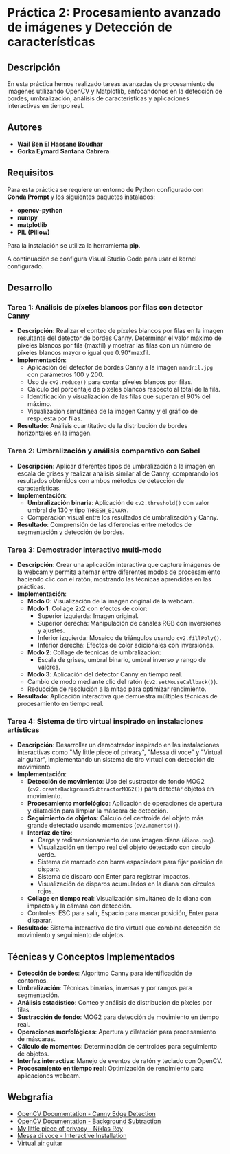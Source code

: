 # Práctica 2: Procesamiento avanzado de imágenes y Detección de características

## Descripción

En esta práctica hemos realizado tareas avanzadas de procesamiento de imágenes utilizando OpenCV y Matplotlib, enfocándonos en la detección de bordes, umbralización, análisis de características y aplicaciones interactivas en tiempo real.

## Autores

- **Wail Ben El Hassane Boudhar**
- **Gorka Eymard Santana Cabrera**

## Requisitos

Para esta práctica se requiere un entorno de Python configurado con **Conda Prompt** y los siguientes paquetes instalados:
- **opencv-python**
- **numpy**
- **matplotlib**
- **PIL (Pillow)**

Para la instalación se utiliza la herramienta **pip**.

A continuación se configura Visual Studio Code para usar el kernel configurado.

## Desarrollo

### Tarea 1: Análisis de píxeles blancos por filas con detector Canny
- **Descripción**: Realizar el conteo de píxeles blancos por filas en la imagen resultante del detector de bordes Canny. Determinar el valor máximo de píxeles blancos por fila (maxfil) y mostrar las filas con un número de píxeles blancos mayor o igual que 0.90*maxfil.
- **Implementación**:
  - Aplicación del detector de bordes Canny a la imagen `mandril.jpg` con parámetros 100 y 200.
  - Uso de `cv2.reduce()` para contar píxeles blancos por filas.
  - Cálculo del porcentaje de píxeles blancos respecto al total de la fila.
  - Identificación y visualización de las filas que superan el 90% del máximo.
  - Visualización simultánea de la imagen Canny y el gráfico de respuesta por filas.
- **Resultado**: Análisis cuantitativo de la distribución de bordes horizontales en la imagen.

### Tarea 2: Umbralización y análisis comparativo con Sobel
- **Descripción**: Aplicar diferentes tipos de umbralización a la imagen en escala de grises y realizar análisis similar al de Canny, comparando los resultados obtenidos con ambos métodos de detección de características.
- **Implementación**:
  - **Umbralización binaria**: Aplicación de `cv2.threshold()` con valor umbral de 130 y tipo `THRESH_BINARY`.
  - Comparación visual entre los resultados de umbralización y Canny.
- **Resultado**: Comprensión de las diferencias entre métodos de segmentación y detección de bordes.

### Tarea 3: Demostrador interactivo multi-modo
- **Descripción**: Crear una aplicación interactiva que capture imágenes de la webcam y permita alternar entre diferentes modos de procesamiento haciendo clic con el ratón, mostrando las técnicas aprendidas en las prácticas.
- **Implementación**:
  - **Modo 0**: Visualización de la imagen original de la webcam.
  - **Modo 1**: Collage 2x2 con efectos de color:
    - Superior izquierda: Imagen original.
    - Superior derecha: Manipulación de canales RGB con inversiones y ajustes.
    - Inferior izquierda: Mosaico de triángulos usando `cv2.fillPoly()`.
    - Inferior derecha: Efectos de color adicionales con inversiones.
  - **Modo 2**: Collage de técnicas de umbralización:
    - Escala de grises, umbral binario, umbral inverso y rango de valores.
  - **Modo 3**: Aplicación del detector Canny en tiempo real.
  - Cambio de modo mediante clic del ratón (`cv2.setMouseCallback()`).
  - Reducción de resolución a la mitad para optimizar rendimiento.
- **Resultado**: Aplicación interactiva que demuestra múltiples técnicas de procesamiento en tiempo real.

### Tarea 4: Sistema de tiro virtual inspirado en instalaciones artísticas
- **Descripción**: Desarrollar un demostrador inspirado en las instalaciones interactivas como "My little piece of privacy", "Messa di voce" y "Virtual air guitar", implementando un sistema de tiro virtual con detección de movimiento.
- **Implementación**:
  - **Detección de movimiento**: Uso del sustractor de fondo MOG2 (`cv2.createBackgroundSubtractorMOG2()`) para detectar objetos en movimiento.
  - **Procesamiento morfológico**: Aplicación de operaciones de apertura y dilatación para limpiar la máscara de detección.
  - **Seguimiento de objetos**: Cálculo del centroide del objeto más grande detectado usando momentos (`cv2.moments()`).
  - **Interfaz de tiro**:
    - Carga y redimensionamiento de una imagen diana (`diana.png`).
    - Visualización en tiempo real del objeto detectado con círculo verde.
    - Sistema de marcado con barra espaciadora para fijar posición de disparo.
    - Sistema de disparo con Enter para registrar impactos.
    - Visualización de disparos acumulados en la diana con círculos rojos.
  - **Collage en tiempo real**: Visualización simultánea de la diana con impactos y la cámara con detección.
  - Controles: ESC para salir, Espacio para marcar posición, Enter para disparar.
- **Resultado**: Sistema interactivo de tiro virtual que combina detección de movimiento y seguimiento de objetos.

## Técnicas y Conceptos Implementados

- **Detección de bordes**: Algoritmo Canny para identificación de contornos.
- **Umbralización**: Técnicas binarias, inversas y por rangos para segmentación.
- **Análisis estadístico**: Conteo y análisis de distribución de píxeles por filas.
- **Sustracción de fondo**: MOG2 para detección de movimiento en tiempo real.
- **Operaciones morfológicas**: Apertura y dilatación para procesamiento de máscaras.
- **Cálculo de momentos**: Determinación de centroides para seguimiento de objetos.
- **Interfaz interactiva**: Manejo de eventos de ratón y teclado con OpenCV.
- **Procesamiento en tiempo real**: Optimización de rendimiento para aplicaciones webcam.

## Webgrafía

- [OpenCV Documentation - Canny Edge Detection](https://docs.opencv.org/4.x/da/d22/tutorial_py_canny.html)
- [OpenCV Documentation - Background Subtraction](https://docs.opencv.org/4.x/d1/dc5/tutorial_background_subtraction.html)
- [My little piece of privacy - Niklas Roy](https://www.niklasroy.com/project/88/my-little-piece-of-privacy)
- [Messa di voce - Interactive Installation](https://youtu.be/GfoqiyB1ndE?feature=shared)
- [Virtual air guitar](https://youtu.be/FIAmyoEpV5c?feature=shared)
